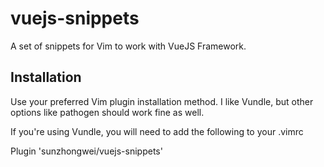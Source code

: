 # vuejs-snippets
A set of snippets for Vim to work with VueJS Framework.


## Installation

Use your preferred Vim plugin installation method. I like Vundle, but other options like pathogen should work fine as well.

If you're using Vundle, you will need to add the following to your .vimrc

Plugin 'sunzhongwei/vuejs-snippets'
